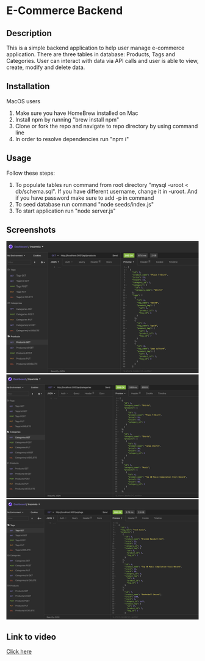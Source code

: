 # E-Commerce Backend

## Description 
This is a simple backend application to help user manage e-commerce application. There are three tables in database: Products, Tags and Categories. User can interact with data via API calls and user is able to view, create, modify and delete data.

## Installation
MacOS users
1. Make sure you have HomeBrew installed on Mac
2. Install npm by running "brew install npm"
3. Clone or fork the repo and navigate to repo directory by using command line
4. In order to resolve dependencies run "npm i"

## Usage
Follow these steps:
1. To populate tables run command from root directory "mysql -uroot < db/schema.sql". If you have different username, change it in -uroot. And if you have password make sure to add -p in command
2. To seed database run command "node seeds/index.js"
3. To start application run "node server.js" 

## Screenshots
![Application](./Assets/screen1.png)
![Application](./Assets/screen2.png)
![Application](./Assets/screen3.png)


## Link to video
[Click here](https://drive.google.com/file/d/1b6zsc8q7vmYWCoDfJ8EOVIyns9pjTPwP/view)

